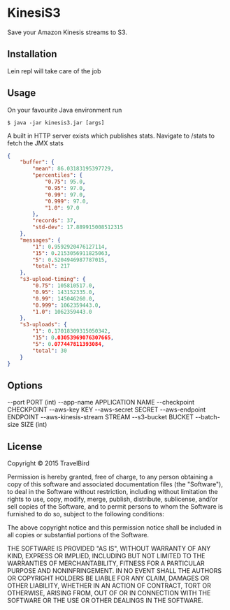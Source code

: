 # KinesiS3

Save your Amazon Kinesis streams to S3. 

## Installation

Lein repl will take care of the job

## Usage

On your favourite Java environment run

    $ java -jar kinesis3.jar [args]


A built in HTTP server exists which publishes stats. Navigate to /stats to fetch the JMX stats

```json
{
    "buffer": {
        "mean": 86.03183195397729,
        "percentiles": {
            "0.75": 95.0,
            "0.95": 97.0,
            "0.99": 97.0,
            "0.999": 97.0,
            "1.0": 97.0
        },
        "records": 37,
        "std-dev": 17.889915008512315
    },
    "messages": {
        "1": 0.9592920476127114,
        "15": 0.2153056911825063,
        "5": 0.5204946987787015,
        "total": 217
    },
    "s3-upload-timing": {
        "0.75": 105810517.0,
        "0.95": 143152335.0,
        "0.99": 145046260.0,
        "0.999": 1062359443.0,
        "1.0": 1062359443.0
    },
    "s3-uploads": {
        "1": 0.17018309315050342,
        "15": 0.03053969076307665,
        "5": 0.077447811393084,
        "total": 30
    }
}
``` 

## Options

--port                PORT (int)
--app-name            APPLICATION NAME
--checkpoint          CHECKPOINT
--aws-key             KEY
--aws-secret          SECRET
--aws-endpoint        ENDPOINT
--aws-kinesis-stream  STREAM
--s3-bucket           BUCKET
--batch-size          SIZE (int)



## License

Copyright © 2015 TravelBird

Permission is hereby granted, free of charge, to any person obtaining a copy
of this software and associated documentation files (the "Software"), to deal
in the Software without restriction, including without limitation the rights
to use, copy, modify, merge, publish, distribute, sublicense, and/or sell
copies of the Software, and to permit persons to whom the Software is
furnished to do so, subject to the following conditions:

The above copyright notice and this permission notice shall be included in
all copies or substantial portions of the Software.

THE SOFTWARE IS PROVIDED "AS IS", WITHOUT WARRANTY OF ANY KIND, EXPRESS OR
IMPLIED, INCLUDING BUT NOT LIMITED TO THE WARRANTIES OF MERCHANTABILITY,
FITNESS FOR A PARTICULAR PURPOSE AND NONINFRINGEMENT. IN NO EVENT SHALL THE
AUTHORS OR COPYRIGHT HOLDERS BE LIABLE FOR ANY CLAIM, DAMAGES OR OTHER
LIABILITY, WHETHER IN AN ACTION OF CONTRACT, TORT OR OTHERWISE, ARISING FROM,
OUT OF OR IN CONNECTION WITH THE SOFTWARE OR THE USE OR OTHER DEALINGS IN
THE SOFTWARE.